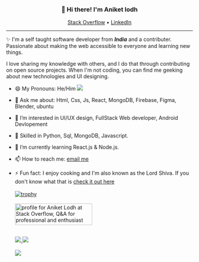 
<h3 align="center">👋 Hi there! I'm Aniket lodh</h3>
<p align="center">
  <a href="https://stackoverflow.com/users/18529574">Stack Overflow</a> •
  <a href="https://www.linkedin.com/in/aniket-lodh-bb6403229/">LinkedIn</a>
</p>

---
✨ I'm a self taught software developer from <i><strong>India</strong></i> and a contributer. Passionate about making the web accessible to everyone and learning new things.

I love sharing my knowledge with others, and I do that through contributing on open source projects. When I'm not coding, you can find me geeking about new technologies and UI designing.

- 😄 My Pronouns: He/Him   ![](https://komarev.com/ghpvc/?username=Aniket-lodh&color=blueviolet&label=PROFILE+VIEWS)
- 💬 Ask me about: Html, Css, Js, React, MongoDB, Firebase, Figma, Blender, ubuntu
- 👀 I’m interested in UI/UX design, FullStack Web developer, Android Devlopement
- 💞 Skilled in Python, Sql, MongoDB, Javascript.
- 🌱 I’m currently learning React.js & Node.js.
- 📫 How to reach me:  <a href="mailto:aniket.lodh.08@gmail.com">email me</a>
- ⚡ Fun fact: I enjoy cooking and I'm also known as the Lord Shiva. If you don't know what that is [check it out here](https://en.wikipedia.org/wiki/Aniket#:~:text=The%20meaning%20of%20the%20name,Indian%20journalist%20and%20film%20director)
<br><br>
[![trophy](https://github-profile-trophy.vercel.app/?username=Aniket-lodh&theme=onedark&column=-1&margin-w=5&no-frame=true)](https://github.com/ryo-ma/github-profile-trophy)
<br><br>
<a href="https://stackoverflow.com/users/18529574/aniket-lodh"><img src="https://stackoverflow.com/users/flair/18529574.png?theme=clean" width="208" height="58" alt="profile for Aniket Lodh at Stack Overflow, Q&amp;A for professional and enthusiast programmers" title="profile for Aniket Lodh at Stack Overflow, Q&amp;A for professional and enthusiast programmers"></a>
<br><br>

  <a href="https://github.com/aniket-lodh/github-readme-stats">
   <img align="bottom" src="https://github-readme-stats-chi-jet.vercel.app/api?username=aniket-lodh&theme=darcula&count_private=true&show_icons=true"/>
  </a>
  <a href="https://github.com/aniket-lodh/github-readme-stats">
   <img align="top" src="https://github-readme-stats-chi-jet.vercel.app/api/top-langs/?username=aniket-lodh&layout=compact&langs_count=6&theme=darcula"/>
  </a>
  <br><br>
  <a href="https://github.com/aniket-lodh/erentals">
   <img align="center" src="https://github-readme-stats-chi-jet.vercel.app/api/pin/?username=aniket-lodh&repo=erentals&theme=darcula" />
  </a>
